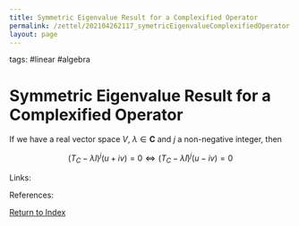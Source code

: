 ```yaml
---
title: Symmetric Eigenvalue Result for a Complexified Operator
permalink: /zettel/202104262117_symetricEigenvalueComplexifiedOperator
layout: page
---
```

tags: #linear #algebra

# Symmetric Eigenvalue Result for a Complexified Operator

If we have a real vector space $V$, $\lambda \in \mathbf{C}$ and $j$ a non-negative integer, then 

$$
(T_C - \lambda I)^j (u + iv) = 0 \iff (T_C - \bar{\lambda} I )^j (u - iv) = 0
$$

Links: 

References: 

[Return to Index](index)